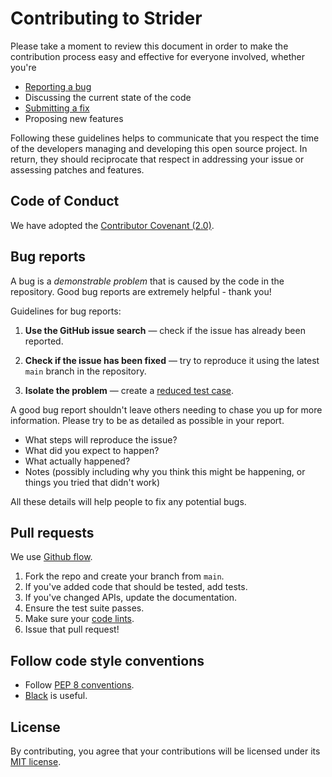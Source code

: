 # Contributing to Strider

Please take a moment to review this document in order to make the contribution process easy and effective for everyone involved, whether you're

- [Reporting a bug](#bug-reports)
- Discussing the current state of the code
- [Submitting a fix](#pull-requests)
- Proposing new features

Following these guidelines helps to communicate that you respect the time of the developers managing and developing this open source project. In return, they should reciprocate that respect in addressing your issue or assessing patches and features.

## Code of Conduct

We have adopted the [Contributor Covenant (2.0)](CODE_OF_CONDUCT.md).

## Bug reports

A bug is a _demonstrable problem_ that is caused by the code in the repository. Good bug reports are extremely helpful - thank you!

Guidelines for bug reports:

1. **Use the GitHub issue search** &mdash; check if the issue has already been reported.

2. **Check if the issue has been fixed** &mdash; try to reproduce it using the latest `main` branch in the repository.

3. **Isolate the problem** &mdash; create a [reduced test case](http://css-tricks.com/reduced-test-cases/).

A good bug report shouldn't leave others needing to chase you up for more information. Please try to be as detailed as possible in your report.

- What steps will reproduce the issue?
- What did you expect to happen?
- What actually happened?
- Notes (possibly including why you think this might be happening, or things you tried that didn't work)

All these details will help people to fix any potential bugs.

## Pull requests

We use [Github flow](https://guides.github.com/introduction/flow/index.html).

1. Fork the repo and create your branch from `main`.
2. If you've added code that should be tested, add tests.
3. If you've changed APIs, update the documentation.
4. Ensure the test suite passes.
5. Make sure your [code lints](#follow-code-style-conventions).
6. Issue that pull request!

## Follow code style conventions

- Follow [PEP 8 conventions](https://www.python.org/dev/peps/pep-0008/).
- [Black](https://github.com/psf/black) is useful.

## License

By contributing, you agree that your contributions will be licensed under its [MIT license](LICENSE).
